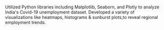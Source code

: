                                                                                                                                                                                                                                        
Utilized Python libraries including Matplotlib, Seaborn, and Plotly to analyze India's Covid-19 unemployment dataset.
Developed a variety of visualizations like heatmaps, histograms & sunburst plots,to reveal regional employment trends.
